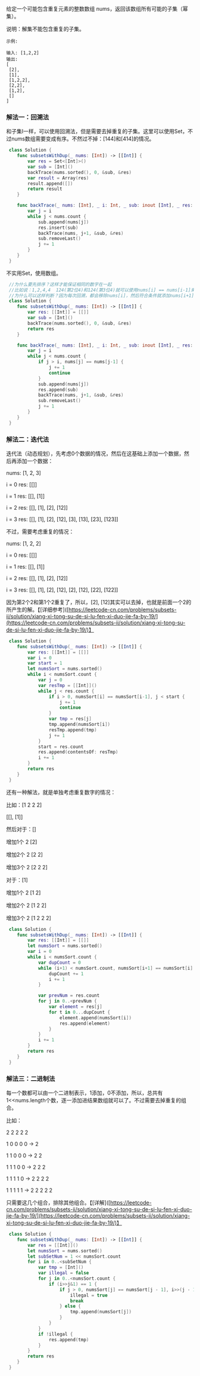 给定一个可能包含重复元素的整数数组 nums，返回该数组所有可能的子集（幂集）。

说明：解集不能包含重复的子集。

```
示例:

输入: [1,2,2]
输出:
[
 [2],
 [1],
 [1,2,2],
 [2,2],
 [1,2],
 []
]
```

### 解法一：回溯法

和子集I一样，可以使用回溯法，但是需要去掉重复的子集。这里可以使用Set，不过nums数组需要变成有序。不然过不掉：[144]和[414]的情况。

```swift
 class Solution {
    func subsetsWithDup(_ nums: [Int]) -> [[Int]] {
        var res = Set<[Int]>()
        var sub = [Int]()
        backTrace(nums.sorted(), 0, &sub, &res)
        var result = Array(res)
        result.append([])
        return result
    }

    func backTrace(_ nums: [Int], _ i: Int, _ sub: inout [Int], _ res: inout Set<[Int]>) {
        var j = i
        while j < nums.count {
            sub.append(nums[j])
            res.insert(sub)
            backTrace(nums, j+1, &sub, &res)
            sub.removeLast()
            j += 1
        }
    }
 }
```

不实用Set，使用数组。

```swift
 //为什么要先排序？这样才能保证相同的数字在一起
 //比如说：1,2,4,4  124(第2位4)和124(第3位4)就可以使用nums[i] == nums[i-1]来判断是否重复
 //为什么可以这样判断？因为每次回溯，都会移除nums[i]，然后符合条件就添加nums[i+1]，那么回溯前[nums[0]~nums[i]]，回溯后[nums[0]~nums[i-1]nums[i+1]]，假如nums[i]=nums[i+1]，那么，前面两个集合就会重复了，所以可以直接跳过
 class Solution {
    func subsetsWithDup(_ nums: [Int]) -> [[Int]] {
        var res: [[Int]] = [[]]
        var sub = [Int]()
        backTrace(nums.sorted(), 0, &sub, &res)
        return res
    }

    func backTrace(_ nums: [Int], _ i: Int, _ sub: inout [Int], _ res: inout [[Int]]) {
        var j = i
        while j < nums.count {
            if j > i, nums[j] == nums[j-1] {
                j += 1
                continue
            }
            sub.append(nums[j])
            res.append(sub)
            backTrace(nums, j+1, &sub, &res)
            sub.removeLast()
            j += 1
        }
    }
 }
```

### 解法二：迭代法

迭代法（动态规划），先考虑0个数据的情况，然后在这基础上添加一个数据，然后再添加一个数据：

nums: [1, 2, 3]

i = 0  res: [[]]

i = 1  res: [[], [1]]

i = 2  res: [[], [1], [2], [12]]

i = 3  res: [[], [1], [2], [12], [3], [13], [23], [123]]

不过，需要考虑重复的情况：

nums: [1, 2, 2]

i = 0 res: [[]]

i = 1 res: [[], [1]]

i = 2 res: [[], [1], [2], [12]]

i = 3 res: [[], [1], [2], [12], [2], [12], [22], [122]]

因为第2个2和第1个2重复了，所以，[2], [12]其实可以去掉，也就是前面一个2的所产生的解。【[详细参考]([https://leetcode-cn.com/problems/subsets-ii/solution/xiang-xi-tong-su-de-si-lu-fen-xi-duo-jie-fa-by-19/](https://leetcode-cn.com/problems/subsets-ii/solution/xiang-xi-tong-su-de-si-lu-fen-xi-duo-jie-fa-by-19/)】

```swift
 class Solution {
    func subsetsWithDup(_ nums: [Int]) -> [[Int]] {
        var res: [[Int]] = [[]]
        var i = 0
        var start = 1
        let numsSort = nums.sorted()
        while i < numsSort.count {
            var j = 0
            var resTmp = [[Int]]()
            while j < res.count {
                if i > 0, numsSort[i] == numsSort[i-1], j < start {
                    j += 1
                    continue
                }
                var tmp = res[j]
                tmp.append(numsSort[i])
                resTmp.append(tmp)
                j += 1
            }
            start = res.count
            res.append(contentsOf: resTmp)
            i += 1
        }
        return res
    }
 }
```

还有一种解法，就是单独考虑重复数字的情况：

比如：[1 2 2 2]

[[], [1]]

然后对于：[]

增加1个 2  [2]

增加2个 2  [2 2]

增加3个 2  [2 2 2]

对于：[1]

增加1个 2 [1 2]

增加2个 2 [1 2 2]

增加3个 2 [1 2 2 2]

```swift
 class Solution {
    func subsetsWithDup(_ nums: [Int]) -> [[Int]] {
        var res: [[Int]] = [[]]
        let numsSort = nums.sorted()
        var i = 0
        while i < numsSort.count {
            var dupCount = 0
            while (i+1) < numsSort.count, numsSort[i+1] == numsSort[i] {
                dupCount += 1
                i += 1
            }

            var prevNum = res.count
            for j in 0..<prevNum {
                var element = res[j]
                for t in 0...dupCount {
                    element.append(numsSort[i])
                    res.append(element)
                }
            }
            i += 1
        }
        return res
    }
 }
```

### 解法三：二进制法

每一个数都可以由一个二进制表示，1添加，0不添加，所以，总共有1<<nums.length个数，逐一添加进结果数组就可以了。不过需要去掉重复的组合。

比如：

2 2 2 2 2

1 0 0 0 0   ->  2

1 1 0 0 0   ->  2 2

1 1 1 0 0   ->  2 2 2

1 1 1 1 0   ->  2 2 2 2

1 1 1 1 1   ->  2 2 2 2 2

只需要这几个组合，排除其他组合。【[详解]([https://leetcode-cn.com/problems/subsets-ii/solution/xiang-xi-tong-su-de-si-lu-fen-xi-duo-jie-fa-by-19/](https://leetcode-cn.com/problems/subsets-ii/solution/xiang-xi-tong-su-de-si-lu-fen-xi-duo-jie-fa-by-19/)】

```swift
 class Solution {
    func subsetsWithDup(_ nums: [Int]) -> [[Int]] {
        var res = [[Int]]()
        let numsSort = nums.sorted()
        let subSetNum = 1 << numsSort.count
        for i in 0..<subSetNum {
            var tmp = [Int]()
            var illegal = false
            for j in 0..<numsSort.count {
                if (i>>j&1) == 1 {
                    if j > 0, numsSort[j] == numsSort[j - 1], i>>(j - 1)&1 == 0 {
                        illegal = true
                        break
                    } else {
                        tmp.append(numsSort[j])
                    }
                }
            }
            if !illegal {
                res.append(tmp)
            }
        }
        return res
    }
 }
```
